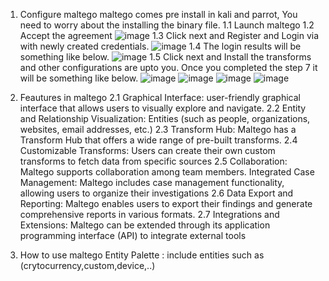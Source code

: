 1. Configure maltego
   maltego comes pre install in kali and parrot, You need to worry about the installing the binary file.
   1.1 Launch maltego
   1.2  Accept the agreement
   ![image](https://github.com/sulsur/HocTap/assets/93130840/e826f357-0eeb-4c76-812c-02e0389a1e3f)
   1.3 Click next and Register and Login via with newly created credentials.
   ![image](https://github.com/sulsur/HocTap/assets/93130840/fc0eb466-4dba-45ef-b2b5-407a12367520)
   1.4 The login results will be something like below.
   ![image](https://github.com/sulsur/HocTap/assets/93130840/c6713d48-eacb-4e0e-a279-e31579caea06)
   1.5 Click next and Install the transforms and other configurations are upto you. Once you completed the step 7 it will be something like below.
   ![image](https://github.com/sulsur/HocTap/assets/93130840/19ce9270-5db3-4daa-a18d-ab4d05d2f6f8)
   ![image](https://github.com/sulsur/HocTap/assets/93130840/b9d9d9dd-858d-48bb-a164-97642aed7bfb)
   ![image](https://github.com/sulsur/HocTap/assets/93130840/f632e3da-36af-4c57-9bc9-550c3b2081a2)
   ![image](https://github.com/sulsur/HocTap/assets/93130840/5526fe82-35a5-4347-b3d9-e13b30b7b356)

2. Feautures in maltego
   2.1 Graphical Interface: user-friendly graphical interface that allows users to visually explore and navigate.
   2.2 Entity and Relationship Visualization: Entities (such as people, organizations, websites, email addresses, etc.)
   2.3 Transform Hub: Maltego has a Transform Hub that offers a wide range of pre-built transforms.
   2.4 Customizable Transforms: Users can create their own custom transforms to fetch data from specific sources
   2.5 Collaboration: Maltego supports collaboration among team members.
Integrated Case Management: Maltego includes case management functionality, allowing users to organize their investigations
   2.6 Data Export and Reporting: Maltego enables users to export their findings and generate comprehensive reports in various formats.
   2.7 Integrations and Extensions: Maltego can be extended through its application programming interface (API) to integrate external tools
3. How to use  maltego
   Entity Palette : include entities such as (crytocurrency,custom,device,..)
